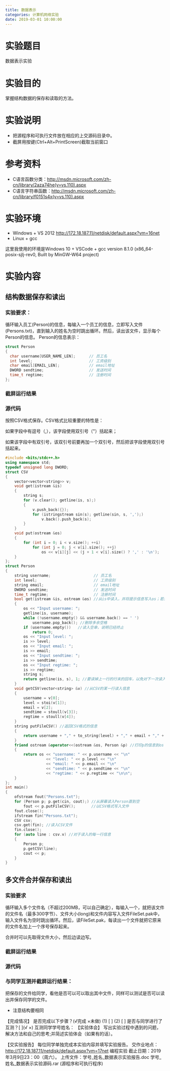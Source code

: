 ```yaml
---
title: 数据表示
categories: 计算机网络实验
date: 2019-03-01 10:00:00
---
```

# 实验题目
数据表示实验
# 实验目的
掌握结构数据的保存和读取的方法。
# 实验说明
 - 把源程序和可执行文件放在相应的上交源码目录中。
 - 截屏用按键(Ctrl+Alt+PrintScreen)截取当前窗口
# 参考资料
 - C语言函数分类：http://msdn.microsoft.com/zh-cn/library/2aza74he(v=vs.110).aspx
 - C语言字符串函数：http://msdn.microsoft.com/zh-cn/library/f0151s4x(v=vs.110).aspx
# 实验环境
 - Windows + VS 2012  http://172.18.187.11/netdisk/default.aspx?vm=16net
 - Linux + gcc

这里我使用的环境是Windows 10 + VSCode + gcc version 8.1.0 (x86_64-posix-sjlj-rev0, Built by MinGW-W64 project)
# 实验内容
## 结构数据保存和读出
### 实验要求：
循环输入员工(Person)的信息，每输入一个员工的信息，立即写入文件(Persons.txt)，直到输入的姓名为空时跳出循环。然后，读出该文件，显示每个Person的信息。
Person的信息表示：
```cpp
struct Person
{
  char username[USER_NAME_LEN];      // 员工名
  int level;                         // 工资级别
  char email[EMAIL_LEN];             // email地址
  DWORD sendtime;                    // 发送时间
  time_t regtime;                    // 注册时间
};
```
### 截屏运行结果
### 源代码
按照CSV格式保存。CSV格式比较重要的特性是：

如果字段中有逗号（,），该字段使用双引号（"）括起来；

如果该字段中有双引号，该双引号前要再加一个双引号，然后把该字段使用双引号括起来。
```cpp
#include <bits/stdc++.h>
using namespace std;
typedef unsigned long DWORD;
struct CSV
{
	vector<vector<string>> v;
	void get(istream &is)
	{
		string s;
		for (v.clear(); getline(is, s);)
		{
			v.push_back({});
			for (istringstream sin(s); getline(sin, s, ',');)
				v.back().push_back(s);
		}
	}
	void put(ostream &os)
	{
		for (int i = 0; i < v.size(); ++i)
			for (int j = 0; j < v[i].size(); ++j)
				os << v[i][j] << (j + 1 < v[i].size() ? ',' : '\n');
	}
};
struct Person
{
	string username;				   // 员工名
	int level;						   // 工资级别
	string email;					   // email地址
	DWORD sendtime;					   // 发送时间
	time_t regtime;					   // 注册时间
	bool get(istream &is, ostream &os) //从is中读入，并将提示信息写入os；若读入终止返回false
	{
		os << "Input username: ";
		getline(is, username);
		while (!username.empty() && username.back() == ' ')
			username.pop_back(); //删除多余空格
		if (username.empty())	//读入空串，说明已经终止
			return 0;
		os << "Input level: ";
		is >> level;
		os << "Input email: ";
		is >> email;
		os << "Input sendtime: ";
		is >> sendtime;
		os << "Input regtime: ";
		is >> regtime;
		string s;
		return getline(is, s), 1; //要读掉上一行的行末的回车，以免对下一次读入产生影响
	}
	void getCSV(vector<string> &v) //从CSV的某一行读入信息
	{
		username = v[0];
		level = stoi(v[1]);
		email = v[2];
		sendtime = stoull(v[3]);
		regtime = stoull(v[4]);
	}
	string putFileCSV() //返回CSV格式的信息
	{
		return username + "," + to_string(level) + "," + email + "," + to_string(sendtime) + "," + to_string(regtime) + "\n";
	}
	friend ostream &operator<<(ostream &os, Person &p) //打印p的信息到os
	{
		return os << "username: " << p.username << "\n"
				  << "level: " << p.level << "\n"
				  << "email: " << p.email << "\n"
				  << "sendtime: " << p.sendtime << "\n"
				  << "regtime: " << p.regtime << "\n\n";
	}
};
int main()
{
	ofstream fout("Persons.txt");
	for (Person p; p.get(cin, cout);) //从屏幕读入Person直到空
		fout << p.putFileCSV();		  //以CSV格式写入文件
	fout.close();
	ifstream fin("Persons.txt");
	CSV csv;
	csv.get(fin); //读入CSV文件
	fin.close();
	for (auto line : csv.v) //对于读入的每一行信息
	{
		Person p;
		p.getCSV(line);
		cout << p;
	}
}
```
## 多文件合并保存和读出
### 实验要求
循环输入多个文件名（不超过200MB，可以自己确定），每输入一个，就把该文件的文件名（最多300字节）、文件大小(long)和文件内容写入文件FileSet.pak中，输入文件名为空时跳出循环。然后，读FileSet.pak，每读出一个文件就把它原来的文件名加上一个序号保存起来。

合并时可以先取得文件大小，然后边读边写。
### 截屏运行结果
### 源代码
### 与同学互测并截屏运行结果：
把保存的文件给同学，看他是否可以可以取出其中文件，同样可以测试是否可以读出并保存同学的文件。
* 注意结构要相同

【完成情况】
是否完成以下步骤？(√完成 ×未做)
  (1) [ ]  (2) [ ]
是否与同学进行了互测？[  ](√ ×)
互测同学学号姓名：
【实验体会】
写出实验过程中遇到的问题，解决方法和自己的思考;并简述实验体会（如果有的话）。

【交实验报告】
每位同学单独完成本实验内容并填写实验报告。
    交作业地点：http://172.18.187.11/netdisk/default.aspx?vm=17net
编程实验
截止日期：2019年3月9日23：00（周六）。
上传文件：学号_姓名_数据表示实验报告.doc
学号_姓名_数据表示实验源码.rar (源程序和可执行程序)
